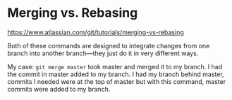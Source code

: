 # Merging vs. Rebasing
https://www.atlassian.com/git/tutorials/merging-vs-rebasing

Both of these commands are designed to integrate changes from one branch into another branch—they just do it in very different ways.

My case:
``` git merge master ``` took master and merged it to my branch. I had the commit in master added to my branch. I had my branch behind master, commits I needed were at the top of master but with this command, master commits were added to my branch. 
